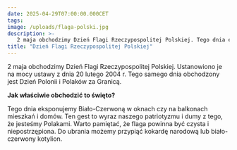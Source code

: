 ```yaml
---
date: 2025-04-29T07:00:00.000CET
tags:
image: /uploads/flaga-polski.jpg
description: >-
   2 maja obchodzimy Dzień Flagi Rzeczypospolitej Polskiej. Tego dnia eksponujemy Biało-Czerwoną. Ten gest to wyraz naszego patriotyzmu i dumy z tego, że jesteśmy Polakami.
title: "Dzień Flagi Rzeczypospolitej Polskiej"
---
```


2 maja obchodzimy Dzień Flagi Rzeczypospolitej Polskiej. Ustanowiono je na mocy ustawy z dnia 20 lutego 2004 r. Tego samego dnia obchodzony jest Dzień Polonii i Polaków za Granicą. 

**Jak właściwie obchodzić to święto?**

Tego dnia eksponujemy Biało-Czerwoną w oknach czy na balkonach mieszkań i domów. Ten gest to wyraz naszego patriotyzmu i dumy z tego, że jesteśmy Polakami. Warto pamiętać, że flaga powinna być czysta i niepostrzępiona. Do ubrania możemy przypiąć kokardę narodową lub biało-czerwony kotylion. 


